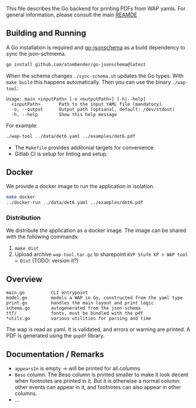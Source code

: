 This file describes the Go backend for printing PDFs from WAP yamls.
For general information, please consult the main [REAMDE](../README.md)
## Building and Running
A Go installation is required and [go-jsonschema](https://github.com/omissis/go-jsonschema) as a build dependency to sync the json-schmema.
``` sh
go install github.com/atombender/go-jsonschema@latest
```
When the schema changes `./sync-schema.sh` updates the Go types.
With `make build` this happens automatically.
Then you can use the binary `./wap-tool`:
``` text
Usage: main <inputPath> [-o <outputPath>] [-h|--help]
  <inputPath>       Path to the input YAML file (mandatory)
  -o, --output      Output path (optional, default: /dev/stdout)
  -h, --help        Show this help message
```
For example:
```sh
./wap-tool ../data/det6.yaml ../examples/det6.pdf        
```

- The `Makefile` provides additonial targets for convenience.
- Gitlab CI is setup for linting and setup.

## Docker
We provide a docker image to run the application in isolation.
``` sh
make docker
../docker-run ../data/det6.yaml ../examples/det6.pdf        
```

### Distribution
We distribute the application as a docker image.
The image can be shared with the following commands:

1. `make dist`
2. Upload archive `wap-tool.tar.gz` to sharepoint `KVP Stufe KP > WAP tool > Dist`
(TODO: version it?)


## Overview
```
main.go          CLI entrypoint
model.go         models a WAP in Go, constructed from the yaml type
print.go         handles the main layout and print logic
schema.go        autogenerated from the json-schema
ttf/             fonts, must be bundled with the pdf
*utils.go        various utilities for parsing and time
```
The wap is read as yaml.
It is validated, and errors or warning are printed.
A PDF is generated using the `gopdf` library.

## Documentation / Remarks
<!-- TODO the assumptions, special cases. Add screenshots-->
- `appearsIn` is empty -> will be printed for all columns
- `Beso` column.  The Beso column is printed smaller to make it look decent when footnotes are printed in it. But it is otherwise a normal column: other events can appear in it, and footnotes can also appear in other columns.
- ...